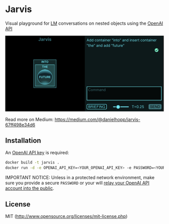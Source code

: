 # Jarvis
Visual playground for [LM](https://en.wikipedia.org/wiki/Language_model) conversations on nested objects using the [OpenAI API](https://openai.com/api/)

[![Jarvis demo](screenshot.png)](https://youtu.be/H9257HeQyW8)

Read more on Medium: https://medium.com/@danielhopp/jarvis-67ff498e34d6

## Installation

An [OpenAI API key](https://platform.openai.com/account/api-keys) is required:
```sh
docker build -t jarvis . 
docker run -d -e OPENAI_API_KEY=<YOUR_OPENAI_API_KEY> -e PASSWORD=<YOUR_SECRET_PASSWORD> -p 80:80 jarvis
```

IMPORTANT NOTICE: Unless in a protected network environment, make sure you provide a secure `PASSWORD` or your will [relay your OpenAI API account into the public](https://openai.com/api/pricing/).

## License
MIT (http://www.opensource.org/licenses/mit-license.php)
